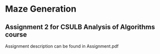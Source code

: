# Maze Generation
## Assignment 2 for CSULB Analysis of Algorithms course
Assignment description can be found in Assignment.pdf
